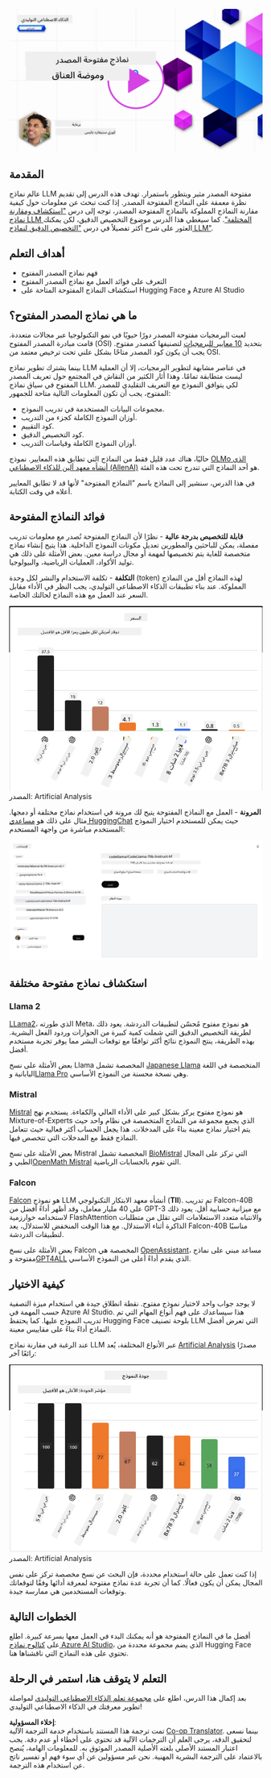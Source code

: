 <!--
CO_OP_TRANSLATOR_METADATA:
{
  "original_hash": "0bba96e53ab841d99db731892a51fab8",
  "translation_date": "2025-07-09T17:03:57+00:00",
  "source_file": "16-open-source-models/README.md",
  "language_code": "ar"
}
-->
[![نماذج مفتوحة المصدر](../../../translated_images/16-lesson-banner.6b56555e8404fda1716382db4832cecbe616ccd764de381f0af6cfd694d05f74.ar.png)](https://aka.ms/gen-ai-lesson16-gh?WT.mc_id=academic-105485-koreyst)

## المقدمة

عالم نماذج LLM مفتوحة المصدر مثير ويتطور باستمرار. تهدف هذه الدرس إلى تقديم نظرة معمقة على النماذج المفتوحة المصدر. إذا كنت تبحث عن معلومات حول كيفية مقارنة النماذج المملوكة بالنماذج المفتوحة المصدر، توجه إلى درس ["استكشاف ومقارنة نماذج LLM المختلفة"](../02-exploring-and-comparing-different-llms/README.md?WT.mc_id=academic-105485-koreyst). كما سيغطي هذا الدرس موضوع التخصيص الدقيق، لكن يمكنك العثور على شرح أكثر تفصيلاً في درس ["التخصيص الدقيق لنماذج LLM"](../18-fine-tuning/README.md?WT.mc_id=academic-105485-koreyst).

## أهداف التعلم

- فهم نماذج المصدر المفتوح
- التعرف على فوائد العمل مع نماذج المصدر المفتوح
- استكشاف النماذج المفتوحة المتاحة على Hugging Face و Azure AI Studio

## ما هي نماذج المصدر المفتوح؟

لعبت البرمجيات مفتوحة المصدر دورًا حيويًا في نمو التكنولوجيا عبر مجالات متعددة. قامت مبادرة المصدر المفتوح (OSI) بتحديد [10 معايير للبرمجيات](https://web.archive.org/web/20241126001143/https://opensource.org/osd?WT.mc_id=academic-105485-koreyst) لتصنيفها كمصدر مفتوح. يجب أن يكون كود المصدر متاحًا بشكل علني تحت ترخيص معتمد من OSI.

بينما يشترك تطوير نماذج LLM في عناصر مشابهة لتطوير البرمجيات، إلا أن العملية ليست متطابقة تمامًا. وهذا أثار الكثير من النقاش في المجتمع حول تعريف المصدر المفتوح في سياق نماذج LLM. لكي يتوافق النموذج مع التعريف التقليدي للمصدر المفتوح، يجب أن تكون المعلومات التالية متاحة للجمهور:

- مجموعات البيانات المستخدمة في تدريب النموذج.
- أوزان النموذج الكاملة كجزء من التدريب.
- كود التقييم.
- كود التخصيص الدقيق.
- أوزان النموذج الكاملة وقياسات التدريب.

حاليًا، هناك عدد قليل فقط من النماذج التي تطابق هذه المعايير. نموذج [OLMo الذي أنشأه معهد ألين للذكاء الاصطناعي (AllenAI)](https://huggingface.co/allenai/OLMo-7B?WT.mc_id=academic-105485-koreyst) هو أحد النماذج التي تندرج تحت هذه الفئة.

في هذا الدرس، سنشير إلى النماذج باسم "النماذج المفتوحة" لأنها قد لا تطابق المعايير أعلاه في وقت الكتابة.

## فوائد النماذج المفتوحة

**قابلة للتخصيص بدرجة عالية** - نظرًا لأن النماذج المفتوحة تُصدر مع معلومات تدريب مفصلة، يمكن للباحثين والمطورين تعديل مكونات النموذج الداخلية. هذا يتيح إنشاء نماذج متخصصة للغاية يتم تخصيصها لمهمة أو مجال دراسة معين. بعض الأمثلة على ذلك هي توليد الأكواد، العمليات الرياضية، والبيولوجيا.

**التكلفة** - تكلفة الاستخدام والنشر لكل وحدة (token) لهذه النماذج أقل من النماذج المملوكة. عند بناء تطبيقات الذكاء الاصطناعي التوليدي، يجب النظر في الأداء مقابل السعر عند العمل مع هذه النماذج لحالتك الخاصة.

![تكلفة النموذج](../../../translated_images/model-price.3f5a3e4d32ae00b465325159e1f4ebe7b5861e95117518c6bfc37fe842950687.ar.png)  
المصدر: Artificial Analysis

**المرونة** - العمل مع النماذج المفتوحة يتيح لك مرونة في استخدام نماذج مختلفة أو دمجها. مثال على ذلك هو [مساعدي HuggingChat](https://huggingface.co/chat?WT.mc_id=academic-105485-koreyst) حيث يمكن للمستخدم اختيار النموذج المستخدم مباشرة من واجهة المستخدم:

![اختيار النموذج](../../../translated_images/choose-model.f095d15bbac922141591fd4fac586dc8d25e69b42abf305d441b84c238e293f2.ar.png)

## استكشاف نماذج مفتوحة مختلفة

### Llama 2

[LLama2](https://huggingface.co/meta-llama?WT.mc_id=academic-105485-koreyst)، الذي طورته Meta، هو نموذج مفتوح مُحسّن لتطبيقات الدردشة. يعود ذلك لطريقة التخصيص الدقيق التي شملت كمية كبيرة من الحوارات وردود الفعل البشرية. بهذه الطريقة، ينتج النموذج نتائج أكثر توافقًا مع توقعات البشر مما يوفر تجربة مستخدم أفضل.

بعض الأمثلة على نسخ Llama المخصصة تشمل [Japanese Llama](https://huggingface.co/elyza/ELYZA-japanese-Llama-2-7b?WT.mc_id=academic-105485-koreyst) المتخصصة في اللغة اليابانية و[Llama Pro](https://huggingface.co/TencentARC/LLaMA-Pro-8B?WT.mc_id=academic-105485-koreyst) وهي نسخة محسنة من النموذج الأساسي.

### Mistral

[Mistral](https://huggingface.co/mistralai?WT.mc_id=academic-105485-koreyst) هو نموذج مفتوح يركز بشكل كبير على الأداء العالي والكفاءة. يستخدم نهج Mixture-of-Experts الذي يجمع مجموعة من النماذج المتخصصة في نظام واحد حيث يتم اختيار نماذج معينة بناءً على المدخلات. هذا يجعل الحساب أكثر فعالية حيث تتعامل النماذج فقط مع المدخلات التي تتخصص فيها.

بعض الأمثلة على نسخ Mistral المخصصة تشمل [BioMistral](https://huggingface.co/BioMistral/BioMistral-7B?text=Mon+nom+est+Thomas+et+mon+principal?WT.mc_id=academic-105485-koreyst) التي تركز على المجال الطبي و[OpenMath Mistral](https://huggingface.co/nvidia/OpenMath-Mistral-7B-v0.1-hf?WT.mc_id=academic-105485-koreyst) التي تقوم بالحسابات الرياضية.

### Falcon

[Falcon](https://huggingface.co/tiiuae?WT.mc_id=academic-105485-koreyst) هو نموذج LLM أنشأه معهد الابتكار التكنولوجي (**TII**). تم تدريب Falcon-40B على 40 مليار معامل، وقد أظهر أداءً أفضل من GPT-3 مع ميزانية حسابية أقل. يعود ذلك لاستخدامه خوارزمية FlashAttention والانتباه متعدد الاستعلامات التي تقلل من متطلبات الذاكرة أثناء الاستدلال. مع هذا الوقت المنخفض للاستدلال، يعد Falcon-40B مناسبًا لتطبيقات الدردشة.

بعض الأمثلة على نسخ Falcon المخصصة هي [OpenAssistant](https://huggingface.co/OpenAssistant/falcon-40b-sft-top1-560?WT.mc_id=academic-105485-koreyst)، مساعد مبني على نماذج مفتوحة و[GPT4ALL](https://huggingface.co/nomic-ai/gpt4all-falcon?WT.mc_id=academic-105485-koreyst) الذي يقدم أداءً أعلى من النموذج الأساسي.

## كيفية الاختيار

لا يوجد جواب واحد لاختيار نموذج مفتوح. نقطة انطلاق جيدة هي استخدام ميزة التصفية حسب المهمة في Azure AI Studio. هذا سيساعدك على فهم أنواع المهام التي تم تدريب النموذج عليها. كما يحتفظ Hugging Face بلوحة تصنيف LLM التي تعرض أفضل النماذج أداءً بناءً على مقاييس معينة.

عند الرغبة في مقارنة نماذج LLM عبر الأنواع المختلفة، يُعد [Artificial Analysis](https://artificialanalysis.ai/?WT.mc_id=academic-105485-koreyst) مصدرًا رائعًا آخر:

![جودة النموذج](../../../translated_images/model-quality.aaae1c22e00f7ee1cd9dc186c611ac6ca6627eabd19e5364dce9e216d25ae8a5.ar.png)  
المصدر: Artificial Analysis

إذا كنت تعمل على حالة استخدام محددة، فإن البحث عن نسخ مخصصة تركز على نفس المجال يمكن أن يكون فعالًا. كما أن تجربة عدة نماذج مفتوحة لمعرفة أدائها وفقًا لتوقعاتك وتوقعات المستخدمين هي ممارسة جيدة.

## الخطوات التالية

أفضل ما في النماذج المفتوحة هو أنه يمكنك البدء في العمل معها بسرعة كبيرة. اطلع على [كتالوج نماذج Azure AI Studio](https://ai.azure.com?WT.mc_id=academic-105485-koreyst)، الذي يضم مجموعة محددة من Hugging Face تحتوي على هذه النماذج التي ناقشناها هنا.

## التعلم لا يتوقف هنا، استمر في الرحلة

بعد إكمال هذا الدرس، اطلع على [مجموعة تعلم الذكاء الاصطناعي التوليدي](https://aka.ms/genai-collection?WT.mc_id=academic-105485-koreyst) لمواصلة تطوير معرفتك في الذكاء الاصطناعي التوليدي!

**إخلاء المسؤولية**:  
تمت ترجمة هذا المستند باستخدام خدمة الترجمة الآلية [Co-op Translator](https://github.com/Azure/co-op-translator). بينما نسعى لتحقيق الدقة، يرجى العلم أن الترجمات الآلية قد تحتوي على أخطاء أو عدم دقة. يجب اعتبار المستند الأصلي بلغته الأصلية المصدر الموثوق به. للمعلومات الهامة، يُنصح بالاعتماد على الترجمة البشرية المهنية. نحن غير مسؤولين عن أي سوء فهم أو تفسير ناتج عن استخدام هذه الترجمة.